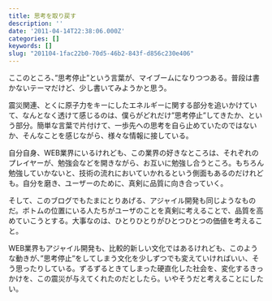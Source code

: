 ```yaml
---
title: 思考を取り戻す
description: ''
date: '2011-04-14T22:38:06.000Z'
categories: []
keywords: []
slug: "201104-1fac22b0-70d5-46b2-843f-d856c230e406"
---
```

ここのところ、”思考停止”という言葉が、マイブームになりつつある。普段は書かないテーマだけど、少し書いてみようかと思う。

震災関連、とくに原子力をキーにしたエネルギーに関する部分を追いかけていて、なんとなく透けて感じるのは、僕らがどれだけ”思考停止”してきたか、という部分。簡単な言葉で片付けて、一歩先への思考を自ら止めていたのではないか、そんなことを感じながら、様々な情報に接している。

自分自身、WEB業界にいるけれども、この業界の好きなところは、それぞれのプレイヤーが、勉強会などを開きながら、お互いに勉強し合うところ。もちろん勉強していかないと、技術の流れにおいていかれるという側面もあるのだけれども。自分を磨き、ユーザーのために、真剣に品質に向き合っていく。

そして、このブログでもたまにとりあげる、アジャイル開発も同じようなものだ。ボトムの位置にいる人たちがユーザのことを真剣に考えることで、品質を高めていこうとする。大事なのは、ひとりひとりがひとつひとつの価値を考えること。

WEB業界もアジャイル開発も、比較的新しい文化ではあるけれども、このような動きが、”思考停止”をしてしまう文化を少しずつでも変えていければいい、そう思ったりしている。ずるずるときてしまった硬直化した社会を、変化するきっかけを、この震災が与えてくれたのだとしたら。いやそうだと考えることにしたい。